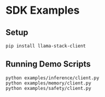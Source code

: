 # SDK Examples

## Setup
```
pip install llama-stack-client
```

## Running Demo Scripts
```
python examples/inference/client.py
python examples/memory/client.py
python examples/safety/client.py
```
